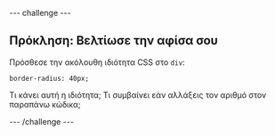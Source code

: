 --- challenge ---

## Πρόκληση: Βελτίωσε την αφίσα σου

Πρόσθεσε την ακόλουθη ιδιότητα CSS στο `div`:

    border-radius: 40px;
    

Τι κάνει αυτή η ιδιότητα; Τι συμβαίνει εάν αλλάξεις τον αριθμό στον παραπάνω κώδικα;

--- /challenge ---
